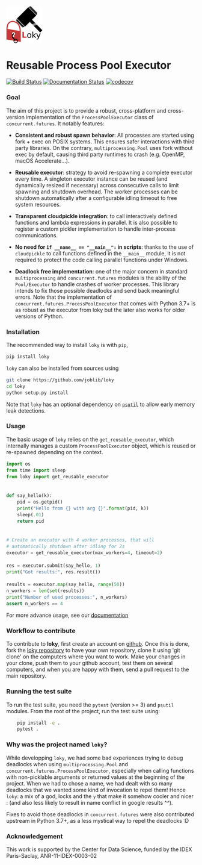
<a href="https://loky.readthedocs.io">
<img src="docs/_static/loky_logo.svg"
alt="Loky logo" width=96/></a>


# Reusable Process Pool Executor
[![Build Status](https://dev.azure.com/joblib/loky/_apis/build/status/joblib.loky?branchName=master)](https://dev.azure.com/joblib/loky/_build/latest?definitionId=2&branchName=master)
[![Documentation Status](https://readthedocs.org/projects/loky/badge/?version=latest)](https://loky.readthedocs.io/en/latest/?badge=latest)
[![codecov](https://codecov.io/gh/joblib/loky/branch/master/graph/badge.svg)](https://codecov.io/gh/joblib/loky)


### Goal

The aim of this project is to provide a robust, cross-platform and
cross-version implementation of the `ProcessPoolExecutor` class of
`concurrent.futures`. It notably features:

  * __Consistent and robust spawn behavior__: All processes are started
    using fork + exec on POSIX systems. This ensures safer interactions with
    third party libraries. On the contrary, `multiprocessing.Pool` uses
    fork without exec by default, causing third party runtimes to crash
    (e.g. OpenMP, macOS Accelerate...).

  * __Reusable executor__: strategy to avoid re-spawning a complete
    executor every time. A singleton executor instance can be reused (and
    dynamically resized if necessary) across consecutive calls to limit
    spawning and shutdown overhead. The worker processes can be shutdown
    automatically after a configurable idling timeout to free system
    resources.

  * __Transparent cloudpickle integration__: to call interactively
    defined functions and lambda expressions in parallel. It is also
    possible to register a custom pickler implementation to handle
    inter-process communications.

  * __No need for ``if __name__ == "__main__":`` in scripts__: thanks
    to the use of ``cloudpickle`` to call functions defined in the
    ``__main__`` module, it is not required to protect the code calling
    parallel functions under Windows.

  * __Deadlock free implementation__: one of the major concern in
    standard `multiprocessing` and `concurrent.futures` modules is the
    ability of the `Pool/Executor` to handle crashes of worker
    processes. This library intends to fix those possible deadlocks and
    send back meaningful errors. Note that the implementation of
    `concurrent.futures.ProcessPoolExecutor` that comes with Python 3.7+
    is as robust as the executor from loky but the later also works for
    older versions of Python.


### Installation

The recommended way to install `loky` is with `pip`,
```bash
pip install loky
```

`loky` can also be installed from sources using
```bash
git clone https://github.com/joblib/loky
cd loky
python setup.py install
```

Note that `loky` has an optional dependency on [`psutil`][1] to allow early
memory leak detections.

### Usage

The basic usage of `loky` relies on the `get_reusable_executor`, which
internally manages a custom `ProcessPoolExecutor` object, which is reused or
re-spawned depending on the context.

```python
import os
from time import sleep
from loky import get_reusable_executor


def say_hello(k):
    pid = os.getpid()
    print("Hello from {} with arg {}".format(pid, k))
    sleep(.01)
    return pid


# Create an executor with 4 worker processes, that will
# automatically shutdown after idling for 2s
executor = get_reusable_executor(max_workers=4, timeout=2)

res = executor.submit(say_hello, 1)
print("Got results:", res.result())

results = executor.map(say_hello, range(50))
n_workers = len(set(results))
print("Number of used processes:", n_workers)
assert n_workers == 4
```

For more advance usage, see our
[documentation](https://loky.readthedocs.io/en/stable/)

### Workflow to contribute

To contribute to **loky**, first create an account on
[github](http://github.com/). Once this is done, fork the
[loky repository](http://github.com/loky/loky) to have your own repository,
clone it using 'git clone' on the computers where you want to work. Make your
changes in your clone, push them to your github account, test them on several
computers, and when you are happy with them, send a pull request to the main
repository.

### Running the test suite

To run the test suite, you need the `pytest` (version >= 3) and `psutil`
modules. From the root of the project, run the test suite using:

```sh
    pip install -e .
    pytest .
```

### Why was the project named `loky`?

While developping `loky`, we had some bad experiences trying to debug deadlocks
when using `multiprocessing.Pool` and `concurrent.futures.ProcessPoolExecutor`,
especially when calling functions with non-picklable arguments or returned
values at the beginning of the project. When we had to chose a name, we had
dealt with so many deadlocks that we wanted some kind of invocation to repel
them! Hence `loky`: a mix of a god, locks and the `y` that make it somehow
cooler and nicer : (and also less likely to result in name conflict in google
results ^^).

Fixes to avoid those deadlocks in `concurrent.futures` were also contributed
upstream in Python 3.7+, as a less mystical way to repel the deadlocks :D

### Acknowledgement

This work is supported by the Center for Data Science, funded by the IDEX
Paris-Saclay, ANR-11-IDEX-0003-02


[1]: https://github.com/giampaolo/psutil
